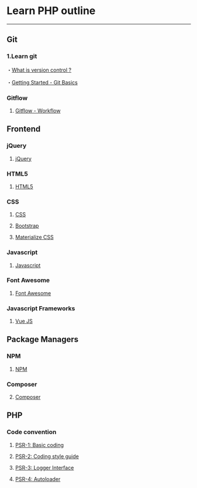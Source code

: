 # Learn PHP outline

----

## Git

### 1.Learn git
・[What is version control ?](https://www.atlassian.com/git/tutorials/what-is-version-control)

・[Getting Started - Git Basics](https://git-scm.com/book/en/v1/Getting-Started-Git-Basics)

### Gitflow
1. [Gitflow - Workflow](https://www.atlassian.com/git/tutorials/comparing-workflows/gitflow-workflow)

## Frontend

### jQuery
1. [jQuery](https://jquery.com/)

### HTML5 
1. [HTML5](https://www.w3schools.com/html/default.asp)

### CSS
1. [CSS](https://www.w3schools.com/css/)

2. [Bootstrap](https://getbootstrap.com/)

3. [Materialize CSS](https://materializecss.com/)

### Javascript 
1. [Javascript](https://www.w3schools.com/js/default.asp)

### Font Awesome 
1. [Font Awesome](https://fontawesome.com/)

### Javascript Frameworks
1. [Vue JS](https://vuejs.org/)

## Package Managers

### NPM
1. [NPM](https://www.npmjs.com/)

### Composer
2. [Composer](https://getcomposer.org/)

## PHP

### Code convention

1. [PSR-1: Basic coding](https://github.com/php-fig/fig-standards/blob/master/accepted/PSR-1-basic-coding-standard.md)

2. [PSR-2: Coding style guide](https://github.com/php-fig/fig-standards/blob/master/accepted/PSR-2-coding-style-guide.md)

3. [PSR-3: Logger Interface](https://github.com/php-fig/fig-standards/blob/master/accepted/PSR-3-logger-interface.md)

4. [PSR-4: Autoloader](https://www.php-fig.org/psr/psr-4/)








